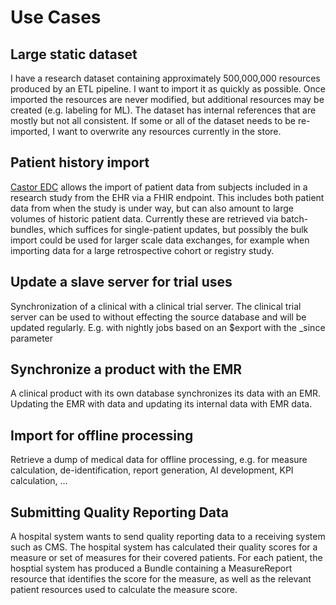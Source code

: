 # Use Cases

## Large static dataset

I have a research dataset containing approximately 500,000,000 resources produced by an ETL pipeline. I want to import it as quickly as possible. Once imported the resources are never modified, but additional resources may be created (e.g. labeling for ML). The dataset has internal references that are mostly but not all consistent. If some or all of the dataset needs to be re-imported, I want to overwrite any resources currently in the store.

## Patient history import

[Castor EDC](https://www.castoredc.com/) allows the import of patient data from subjects included in a research study from the EHR via a FHIR endpoint. This includes both patient data from when the study is under way, but can also amount to large volumes of historic patient data. Currently these are retrieved via batch-bundles, which suffices for single-patient updates, but possibly the bulk import could be used for larger scale data exchanges, for example when importing data for a large retrospective cohort or registry study.

## Update a slave server for trial uses

Synchronization of a clinical with a clinical trial server. The clinical trial server can be used to without effecting the source database and will be updated regularly. E.g. with nightly jobs based on an $export with the _since parameter

## Synchronize a product with the EMR

A clinical product with its own database synchronizes its data with an EMR. Updating the EMR with data and updating its internal data with EMR data. 

## Import for offline processing

Retrieve a dump of medical data for offline processing, e.g. for measure calculation, de-identification, report generation, AI development, KPI calculation,  …

## Submitting Quality Reporting Data

A hospital system wants to send quality reporting data to a receiving system such as CMS. The hospital system has calculated their quality scores for a measure or set of measures for their covered patients. For each patient, the hosptial system has produced a Bundle containing a MeasureReport resource that identifies the score for the measure, as well as the relevant patient resources used to calculate the measure score.
